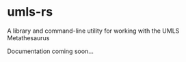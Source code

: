 # umls-rs

A library and command-line utility for working with the UMLS Metathesaurus

Documentation coming soon...
